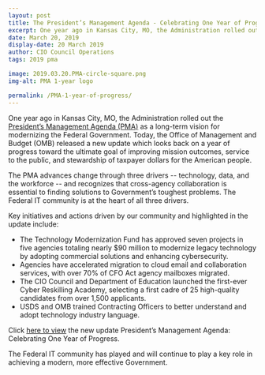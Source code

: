 ```yaml
---
layout: post
title: The President’s Management Agenda - Celebrating One Year of Progress
excerpt: One year ago in Kansas City, MO, the Administration rolled out the President’s Management Agenda (PMA) as a long-term vision for modernizing the Federal Government. Today, the Office of Management and Budget (OMB) released a new update which looks back on a year of progress toward the ultimate goal of improving mission outcomes, service to the public, and stewardship of taxpayer dollars for the American people.
date: March 20, 2019
display-date: 20 March 2019
author: CIO Council Operations
tags: 2019 pma

image: 2019.03.20.PMA-circle-square.png
img-alt: PMA 1-year logo

permalink: /PMA-1-year-of-progress/
---
```

One year ago in Kansas City, MO, the Administration rolled out the [President’s Management Agenda (PMA)](https://www.performance.gov/PMA/PMA.html) as a long-term vision for modernizing the Federal Government. Today, the Office of Management and Budget (OMB) released a new update which looks back on a year of progress toward the ultimate goal of improving mission outcomes, service to the public, and stewardship of taxpayer dollars for the American people.

The PMA advances change through three drivers -- technology, data, and the workforce -- and recognizes that cross-agency collaboration is essential to finding solutions to Government’s toughest problems. The Federal IT community is at the heart of all three drivers.

Key initiatives and actions driven by our community and highlighted in the update include:

<ul>
 <li>The Technology Modernization Fund has approved seven projects in five agencies totaling nearly $90 million to modernize legacy   technology by adopting commercial solutions and enhancing cybersecurity.</li>
<li>Agencies have accelerated migration to cloud email and collaboration services, with over 70% of CFO Act agency mailboxes migrated.</li>
<li>The CIO Council and Department of Education launched the first-ever Cyber Reskilling Academy, selecting a first cadre of 25 high-quality candidates from over 1,500 applicants. </li>
<li>USDS and OMB trained Contracting Officers to better understand and adopt technology industry language. </li>
</ul>

Click <a href="https://www.performance.gov/PMA/PMA.html">here to view</a> the new update President’s Management Agenda: Celebrating One Year of Progress.

The Federal IT community has played and will continue to play a key role in achieving a modern, more effective Government.  
